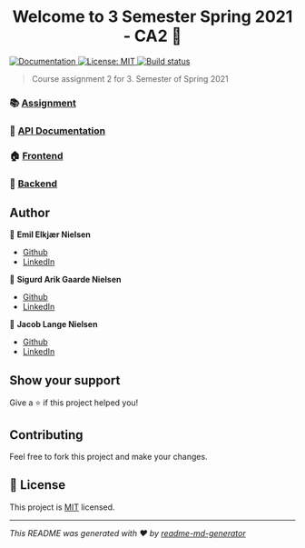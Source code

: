 <h1 align="center">Welcome to 3 Semester Spring 2021 - CA2 👋</h1>
<p>
  <a href="tba" target="_blank">
    <img alt="Documentation" src="https://img.shields.io/badge/documentation-yes-brightgreen.svg" />
  </a>
  <a href="LICENSE" target="_blank">
    <img alt="License: MIT" src="https://img.shields.io/badge/License-MIT-yellow.svg" />
  </a>
  <a href="https://travis-ci.com/codergram/3SEM-CA2" target="_blank">
    <img alt="Build status" src="https://travis-ci.com/codergram/3SEM-CA2.svg?token=9yP3z9qzYHPxRf7MSmsT&branch=main" />
  </a>
</p>

> Course assignment 2 for 3. Semester of Spring 2021

### 📚 [Assignment](https://docs.google.com/document/d/1gAuwqsj-IhPBNk2KQ96Aku0S1suwfOXdC_-Ux9omVtc/)
### 📜 [API Documentation](https://documenter.getpostman.com/view/13817901/Tz5wXafa)
### 🏠 [Frontend](https://codergram.me/ca2/)
### 📡 [Backend](https://api.codergram.me/ca2/)

## Author

👤 **Emil Elkjær Nielsen**

* [Github](https://github.com/eelkjaer)
* [LinkedIn](https://linkedin.com/in/emil-elkjær)

👤 **Sigurd Arik Gaarde Nielsen**

* [Github](https://github.com/ariktwena)
* [LinkedIn](https://www.linkedin.com/in/arik-gaarde-nielsen-3a54255/)

👤 **Jacob Lange Nielsen**

* [Github](https://github.com/Langeeee)
* [LinkedIn](https://linkedin.com/in/jacob-lange-nielsen-28219b1a8)


## Show your support

Give a ⭐️ if this project helped you!

## Contributing

Feel free to fork this project and make your changes.

## 📝 License

This project is [MIT](LICENSE) licensed.

***
_This README was generated with ❤️ by [readme-md-generator](https://github.com/kefranabg/readme-md-generator)_
